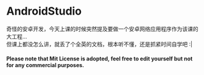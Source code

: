 # AndroidStudio
奇怪的安卓开发，今天上课的时候突然提及要做一个安卓网络应用程序作为该课的大工程...<br>
但课上都没怎么讲，就丢了个全英的文档，根本听不懂，还是抓紧时间自学吧 :|
#### Please note that Mit License is adopted, feel free to edit yourself but not for any commercial purposes. 
